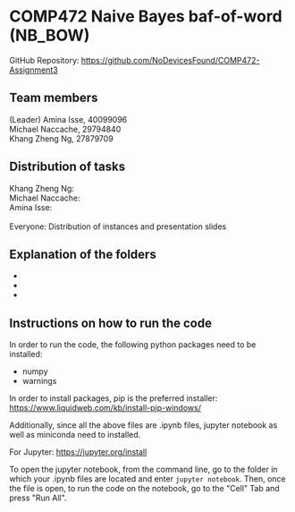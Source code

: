 # COMP472 Naive Bayes baf-of-word (NB_BOW)

GitHub Repository: https://github.com/NoDevicesFound/COMP472-Assignment3

## Team members

(Leader) Amina Isse, 40099096 </br>
Michael Naccache, 29794840 </br>
Khang Zheng Ng, 27879709 </br>

## Distribution of tasks

Khang Zheng Ng: </br>
Michael Naccache: </br>
Amina Isse: </br>
</br>
Everyone: Distribution of instances and presentation slides </br>

## Explanation of the folders

* 
* 
* 


## Instructions on how to run the code

In order to run the code, the following python packages need to be installed:
* numpy
* warnings

In order to install packages, pip is the preferred installer: https://www.liquidweb.com/kb/install-pip-windows/

Additionally, since all the above files are .ipynb files, jupyter notebook as well as miniconda need to installed. </br>

For Jupyter: https://jupyter.org/install

To open the jupyter notebook, from the command line, go to the folder in which your .ipynb files are located and enter `jupyter notebook`. Then, once the file is open, to run the code on the notebook, go to the "Cell" Tab and press "Run All".
